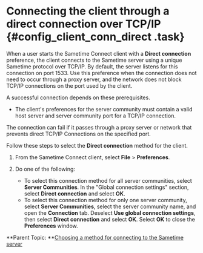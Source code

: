 # Connecting the client through a direct connection over TCP/IP {#config_client_conn_direct .task}

When a user starts the Sametime Connect client with a **Direct connection** preference, the client connects to the Sametime server using a unique Sametime protocol over TCP/IP. By default, the server listens for this connection on port 1533. Use this preference when the connection does not need to occur through a proxy server, and the network does not block TCP/IP connections on the port used by the client.

A successful connection depends on these prerequisites.

-   The client's preferences for the server community must contain a valid host server and server community port for a TCP/IP connection.

The connection can fail if it passes through a proxy server or network that prevents direct TCP/IP Connections on the specified port.

Follow these steps to select the **Direct connection** method for the client.

1.  From the Sametime Connect client, select **File** \> **Preferences**.

2.  Do one of the following:

    -   To select this connection method for all server communities, select **Server Communities**. In the "Global connection settings" section, select **Direct connection** and select **OK**.
    -   To select this connection method for only one server community, select **Server Communities**, select the server community name, and open the **Connection** tab. Deselect **Use global connection settings**, then select **Direct connection** and select **OK**. Select **OK** to close the **Preferences** window.

**Parent Topic:  **[Choosing a method for connecting to the Sametime server](t_choose_connect_method.md)


